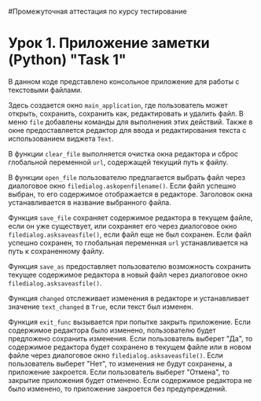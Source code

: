 #Промежуточная аттестация по курсу тестирование

# Урок 1. Приложение заметки (Python) "Task 1"
В данном коде представлено консольное приложение для работы с текстовыми файлами. 

Здесь создается окно `main_application`, где пользователь может открыть, сохранить, сохранить как, редактировать и удалить файл. В меню `file` добавлены команды для выполнения этих действий. Также в окне предоставляется редактор для ввода и редактирования текста с использованием виджета `Text`.

В функции `clear_file` выполняется очистка окна редактора и сброс глобальной переменной `url`, содержащей текущий путь к файлу.

В функции `open_file` пользователю предлагается выбрать файл через диалоговое окно `filedialog.askopenfilename()`. Если файл успешно выбран, то его содержимое отображается в редакторе. Заголовок окна устанавливается в название выбранного файла.

Функция `save_file` сохраняет содержимое редактора в текущем файле, если он уже существует, или сохраняет его через диалоговое окно `filedialog.asksaveasfile()`, если файл еще не был сохранен. Если файл успешно сохранен, то глобальная переменная `url` устанавливается на путь к сохраненному файлу.

Функция `save_as` предоставляет пользователю возможность сохранить текущее содержимое редактора в новый файл через диалоговое окно `filedialog.asksaveasfile()`.

Функция `changed` отслеживает изменения в редакторе и устанавливает значение `text_changed` в `True`, если текст был изменен.

Функция `exit_func` вызывается при попытке закрыть приложение. Если содержимое редактора было изменено, пользователю будет предложено сохранить изменения. Если пользователь выберет "Да", то содержимое редактора будет сохранено в текущем файле или в новом файле через диалоговое окно `filedialog.asksaveasfile()`. Если пользователь выберет "Нет", то изменения не будут сохранены, а приложение закроется. Если пользователь выберет "Отмена", то закрытие приложения будет отменено. Если содержимое редактора не было изменено, то приложение закроется без предупреждений.



